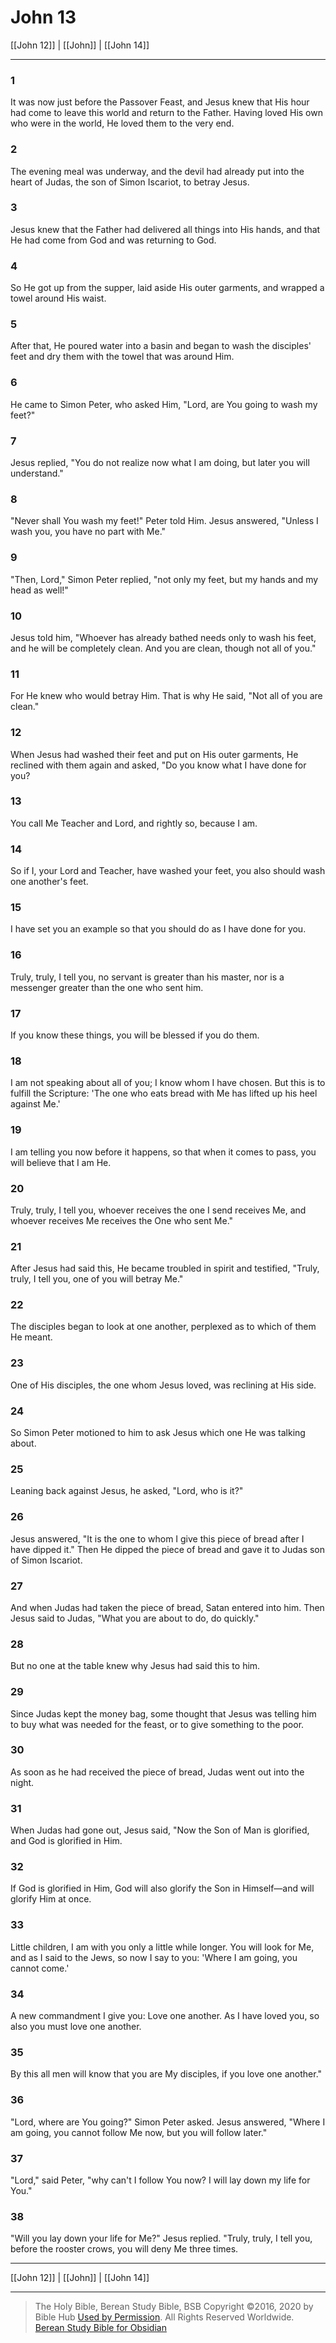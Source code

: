 # John 13

[[John 12]] | [[John]] | [[John 14]]

---

### 1
It was now just before the Passover Feast, and Jesus knew that His hour had come to leave this world and return to the Father. Having loved His own who were in the world, He loved them to the very end.

### 2
The evening meal was underway, and the devil had already put into the heart of Judas, the son of Simon Iscariot, to betray Jesus.

### 3
Jesus knew that the Father had delivered all things into His hands, and that He had come from God and was returning to God.

### 4
So He got up from the supper, laid aside His outer garments, and wrapped a towel around His waist.

### 5
After that, He poured water into a basin and began to wash the disciples' feet and dry them with the towel that was around Him.

### 6
He came to Simon Peter, who asked Him, "Lord, are You going to wash my feet?"

### 7
Jesus replied, "You do not realize now what I am doing, but later you will understand."

### 8
"Never shall You wash my feet!" Peter told Him. Jesus answered, "Unless I wash you, you have no part with Me."

### 9
"Then, Lord," Simon Peter replied, "not only my feet, but my hands and my head as well!"

### 10
Jesus told him, "Whoever has already bathed needs only to wash his feet, and he will be completely clean. And you are clean, though not all of you."

### 11
For He knew who would betray Him. That is why He said, "Not all of you are clean."

### 12
When Jesus had washed their feet and put on His outer garments, He reclined with them again and asked, "Do you know what I have done for you?

### 13
You call Me Teacher and Lord, and rightly so, because I am.

### 14
So if I, your Lord and Teacher, have washed your feet, you also should wash one another's feet.

### 15
I have set you an example so that you should do as I have done for you.

### 16
Truly, truly, I tell you, no servant is greater than his master, nor is a messenger greater than the one who sent him.

### 17
If you know these things, you will be blessed if you do them.

### 18
I am not speaking about all of you; I know whom I have chosen. But this is to fulfill the Scripture: 'The one who eats bread with Me has lifted up his heel against Me.'

### 19
I am telling you now before it happens, so that when it comes to pass, you will believe that I am He.

### 20
Truly, truly, I tell you, whoever receives the one I send receives Me, and whoever receives Me receives the One who sent Me."

### 21
After Jesus had said this, He became troubled in spirit and testified, "Truly, truly, I tell you, one of you will betray Me."

### 22
The disciples began to look at one another, perplexed as to which of them He meant.

### 23
One of His disciples, the one whom Jesus loved, was reclining at His side.

### 24
So Simon Peter motioned to him to ask Jesus which one He was talking about.

### 25
Leaning back against Jesus, he asked, "Lord, who is it?"

### 26
Jesus answered, "It is the one to whom I give this piece of bread after I have dipped it." Then He dipped the piece of bread and gave it to Judas son of Simon Iscariot.

### 27
And when Judas had taken the piece of bread, Satan entered into him. Then Jesus said to Judas, "What you are about to do, do quickly."

### 28
But no one at the table knew why Jesus had said this to him.

### 29
Since Judas kept the money bag, some thought that Jesus was telling him to buy what was needed for the feast, or to give something to the poor.

### 30
As soon as he had received the piece of bread, Judas went out into the night.

### 31
When Judas had gone out, Jesus said, "Now the Son of Man is glorified, and God is glorified in Him.

### 32
If God is glorified in Him, God will also glorify the Son in Himself—and will glorify Him at once.

### 33
Little children, I am with you only a little while longer. You will look for Me, and as I said to the Jews, so now I say to you: 'Where I am going, you cannot come.'

### 34
A new commandment I give you: Love one another. As I have loved you, so also you must love one another.

### 35
By this all men will know that you are My disciples, if you love one another."

### 36
"Lord, where are You going?" Simon Peter asked. Jesus answered, "Where I am going, you cannot follow Me now, but you will follow later."

### 37
"Lord," said Peter, "why can't I follow You now? I will lay down my life for You."

### 38
"Will you lay down your life for Me?" Jesus replied. "Truly, truly, I tell you, before the rooster crows, you will deny Me three times.

---

[[John 12]] | [[John]] | [[John 14]]

---

> The Holy Bible, Berean Study Bible, BSB
> Copyright &copy;2016, 2020 by Bible Hub
> [Used by Permission](https://berean.bible/terms.htm). All Rights Reserved Worldwide.
> [Berean Study Bible for Obsidian](https://github.com/gapmiss/berean-study-bible-for-obsidian)</small>

